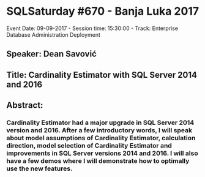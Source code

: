 # SQLSaturday #670 - Banja Luka 2017
Event Date: 09-09-2017 - Session time: 15:30:00 - Track: Enterprise Database Administration  Deployment
## Speaker: Dean Savović
## Title: Cardinality Estimator with SQL Server 2014 and 2016
## Abstract:
### Cardinality Estimator had a major upgrade in SQL Server 2014 version and 2016. After a few introductory words, I will speak about model assumptions of Cardinality Estimator, calculation direction, model selection of Cardinality Estimator and improvements in SQL Server versions 2014 and 2016. I will also have a few demos where I will demonstrate how to optimally use the new features.
